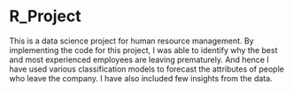 # R_Project
This is a data science project for human resource management.
By implementing the code for this project, I was able to identify why the best and most experienced employees are leaving prematurely.
And hence I have used various classification models to forecast the attributes of people who leave the company. I have also included few insights from the data.
